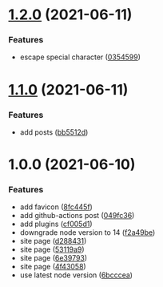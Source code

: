 # [1.2.0](https://github.com/kunish/blog/compare/v1.1.0...v1.2.0) (2021-06-11)


### Features

* escape special character ([0354599](https://github.com/kunish/blog/commit/0354599a8610da81a0b2e8b363807db190ca6f3c))

# [1.1.0](https://github.com/kunish/blog/compare/v1.0.0...v1.1.0) (2021-06-11)


### Features

* add posts ([bb5512d](https://github.com/kunish/blog/commit/bb5512db8a48de42ee7057eb8dcba27e0df443e9))

# 1.0.0 (2021-06-10)


### Features

* add favicon ([8fc445f](https://github.com/kunish/blog/commit/8fc445f49c7073e0c880a791e450b314629bc240))
* add github-actions post ([049fc36](https://github.com/kunish/blog/commit/049fc364b3950f22ac17407624924a1d9c2924a6))
* add plugins ([cf005d1](https://github.com/kunish/blog/commit/cf005d168510ed6f897f34b5ca1b3967ef233906))
* downgrade node version to 14 ([f2a49be](https://github.com/kunish/blog/commit/f2a49bebc49602b984605e7273f528d11595b754))
* site page ([d288431](https://github.com/kunish/blog/commit/d288431c3921be3cc6f2a92d5c3da2c7ccbb405e))
* site page ([53119a9](https://github.com/kunish/blog/commit/53119a93f9a9f9a57242e11117934c294cd3cdb2))
* site page ([6e39793](https://github.com/kunish/blog/commit/6e397937f5dced90802c194a3bf13149211a1f49))
* site page ([4f43058](https://github.com/kunish/blog/commit/4f430580b23db2f7d94c1eadeedff33cc7a4b738))
* use latest node version ([6bcccea](https://github.com/kunish/blog/commit/6bcccea27f8f8c7fdb52c629f97adcd516dcc7e8))
